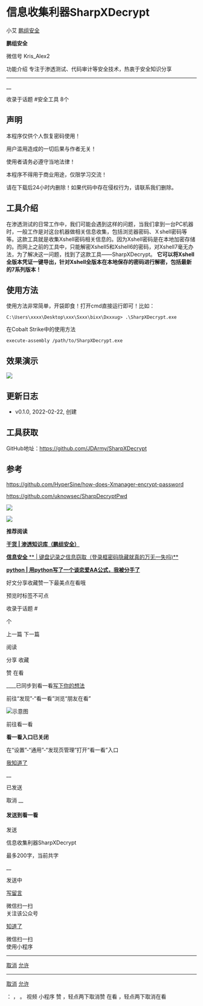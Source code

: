 #  信息收集利器SharpXDecrypt

小艾  [ 鹏组安全 ](javascript:void\(0\);)

**鹏组安全** ![]()

微信号 Kris_Alex2

功能介绍 专注于渗透测试、代码审计等安全技术，热衷于安全知识分享

____

__

收录于话题 #安全工具 8个

## 声明

本程序仅供个人恢复密码使用！

用户滥用造成的一切后果与作者无关！

使用者请务必遵守当地法律！

本程序不得用于商业用途，仅限学习交流！

请在下载后24小时内删除！如果代码中存在侵权行为，请联系我们删除。

## 工具介绍

在渗透测试的日常工作中，我们可能会遇到这样的问题，当我们拿到一台PC机器时，一般工作是对这台机器做相关信息收集，包括浏览器密码、Ｘshell密码等等。这款工具就是收集Xshell密码相关信息的。因为Xshell密码是在本地加密存储的。而网上之前的工具中，只能解密Xshell5和Xshell6的密码，对Xshell7毫无办法，为了解决这一问题，找到了这款工具——SharpXDecrypt。
**它可以将Xshell全版本凭证一键导出，针对Xshell全版本在本地保存的密码进行解密，包括最新的7系列版本！**

##  使用方法

使用方法非常简单，开袋即食！打开cmd直接运行即可！比如：

    
    
    C:\Users\xxxx\Desktop\xxx\Sxxx\bixx\Dxxxug> .\SharpXDecrypt.exe

在Cobalt Strike中的使用方法

    
    
    execute-assembly /path/to/SharpXDecrypt.exe

## 效果演示

![](http://hk-proxy.gitwarp.com/https://raw.githubusercontent.com/tuchuang9/tc1/refs/heads/main/public/20220304114648.png)

  

## 更新日志

  * v0.1.0, 2022-02-22, 创建

## 工具获取

GitHub地址：https://github.com/JDArmy/SharpXDecrypt

## 参考

https://github.com/HyperSine/how-does-Xmanager-encrypt-password

https://github.com/uknowsec/SharpDecryptPwd

![](http://hk-proxy.gitwarp.com/https://raw.githubusercontent.com/tuchuang9/tc1/refs/heads/main/public/20220304114652.png)

  

  

![](http://hk-proxy.gitwarp.com/https://raw.githubusercontent.com/tuchuang9/tc1/refs/heads/main/public/20220304114653.png)

  

 **推荐阅读**

  

  

[ **干货  |
渗透知识库（鹏组安全）**](http://mp.weixin.qq.com/s?__biz=Mzg5NDU3NDA3OQ==&mid=2247485869&idx=1&sn=d9beeb2d272fe285a874dffa96c9735d&chksm=c01cc53df76b4c2b1b80e43dfa7a89bb226ba516249203eb2006ad48c81c7876897086127c25&scene=21#wechat_redirect)

  

[ **信息安全** **  |
键盘记录之信息窃取（登录框密码隐藏就真的万无一失吗)**](http://mp.weixin.qq.com/s?__biz=Mzg5NDU3NDA3OQ==&mid=2247484956&idx=1&sn=1e074f66b5bc991e70f96adf002063b5&chksm=c01cca8cf76b439a9187ee5a9adddeeb4d77cb7a962e983ad3bd5aa588bb23507d675e6f97f8&scene=21#wechat_redirect)

  

[ **python  |
用python写了一个谈恋爱AA公式，我被分手了**](http://mp.weixin.qq.com/s?__biz=Mzg5NDU3NDA3OQ==&mid=2247484965&idx=1&sn=c4c9ef097281b168cdd09c8a2d61f911&chksm=c01ccab5f76b43a3e9ad4328d7a1e78e38d1c0e5b6a0433b8b30f67e8be0de3ad69037157c0b&scene=21#wechat_redirect)

  

好文分享收藏赞一下最美点在看哦

  

  

预览时标签不可点

收录于话题 #

 个

上一篇 下一篇

阅读

分享 收藏

赞 在看

____已同步到看一看[写下你的想法](javascript:;)

前往“发现”-“看一看”浏览“朋友在看”

![示意图](//res.wx.qq.com/mmbizwap/zh_CN/htmledition/images/pic/appmsg/pic_like_comment55871f.png)

前往看一看

**看一看入口已关闭**

在“设置”-“通用”-“发现页管理”打开“看一看”入口

[我知道了](javascript:;)

__

已发送

取消 __

####  发送到看一看

发送

信息收集利器SharpXDecrypt

最多200字，当前共字

__

发送中

[写留言](javascript:;)

微信扫一扫  
关注该公众号

[知道了](javascript:;)

微信扫一扫  
使用小程序

****

[取消](javascript:void\(0\);) [允许](javascript:void\(0\);)

****

[取消](javascript:void\(0\);) [允许](javascript:void\(0\);)

： ， 。 视频 小程序 赞 ，轻点两下取消赞 在看 ，轻点两下取消在看

